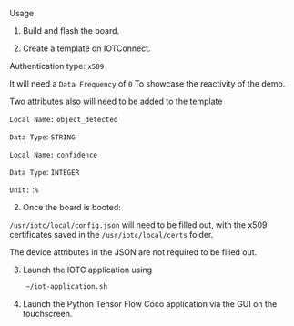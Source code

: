 Usage

1. Build and flash the board.

2. Create a template on IOTConnect.

Authentication type: `x509`

It will need a `Data Frequency` of `0` To showcase the reactivity of the demo.

Two attributes also will need to be added to the template

`Local Name:` `object_detected`

`Data Type`: `STRING`

`Local Name:` `confidence`

`Data Type`: `INTEGER`

`Unit:` :`%`

2. Once the board is booted:

`/usr/iotc/local/config.json` will need to be filled out, with the x509 certificates saved in the `/usr/iotc/local/certs` folder.

The device attributes in the JSON are not required to be filled out.

3. Launch the IOTC application using
```bash
    ~/iot-application.sh
```

4. Launch the Python Tensor Flow Coco application via the GUI on the touchscreen.